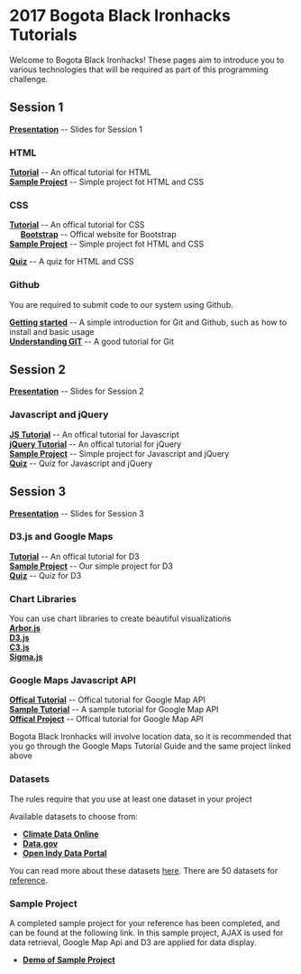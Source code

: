 # 2017 Bogota Black Ironhacks Tutorials    

Welcome to Bogota Black Ironhacks! These pages aim to introduce you to various technologies that will be required as part of this programming challenge.

## Session 1

**[Presentation](https://drive.google.com/open?id=1sjZ7yVoA8M6EfXRO4h6GFP1okMIr7p5Lpackdnl8n3E)** -- Slides for Session 1
### HTML
**[Tutorial](http://www.w3schools.com/html)** -- An offical tutorial for HTML<br>
**[Sample Project](session1/html&css)** -- Simple project fot HTML and CSS<br>

### CSS
**[Tutorial](http://www.w3schools.com/css/)** -- An offical tutorial for CSS<br>
&nbsp;&nbsp;&nbsp;&nbsp; **[Bootstrap](http://getbootstrap.com/)** -- Offical website for Bootstrap<br>
**[Sample Project](session1/html&css)** -- Simple project fot HTML and CSS<br>

**[Quiz](https://purdue.qualtrics.com/jfe/form/SV_do6Sc9VJsAMmOih)** -- A quiz for HTML and CSS<br>

### Github

You are required to submit code to our system using Github. <br>


**[Getting started](session1/Github/Github-Tutorial.md)** -- A simple introduction for Git and Github, such as how to install and basic usage<br>
**[Understanding GIT](https://www.atlassian.com/git/tutorials/what-is-git)** -- A good tutorial for Git

## Session 2

**[Presentation](https://drive.google.com/open?id=1xUv4yT7R2p2yTVoSPS5-doPx6DvBAZrDcvqupxrAHSI)** -- Slides for Session 2

### Javascript and jQuery
**[JS Tutorial](http://www.w3schools.com/js/)** -- An offical tutorial for Javascript<br>
**[jQuery Tutorial](http://www.w3schools.com/jquery/)** -- An offical tutorial for jQuery<br>
**[Sample Project](session2/)** -- Simple project for Javascript and jQuery<br>
**[Quiz](https://purdue.qualtrics.com/jfe3/form/SV_b8zyxX8wozQfNul)** -- Quiz for Javascript and jQuery<br>

## Session 3

**[Presentation](https://drive.google.com/open?id=1lNHrUUyLdcfl8Mo5BYv1_XlG9UBxfwl_z0GNYqgRc0M)** -- Slides for Session 3

### D3.js and Google Maps
**[Tutorial](https://github.com/d3/d3/wiki)** -- An offical tutorial for D3<br> 
**[Sample Project](https://github.com/goldironhack/2017-Purdue-Ironhack-Tutorials/tree/master/session3/D3_tutorial)** -- Our simple project for D3<br>
**[Quiz](https://purdue.qualtrics.com/jfe/form/SV_71xEzp5vQ7rC817)** -- Quiz for D3<br>

### Chart Libraries
You can use chart libraries to create beautiful visualizations <br>
**[Arbor.js](http://arborjs.org)** <br>
**[D3.js](http://d3js.org)**<br>
**[C3.js](http://c3js.org)**<br>
**[Sigma.js](http://sigmajs.org)**<br>

### Google Maps Javascript API
**[Offical Tutorial](https://developers.google.com/maps/documentation/javascript/tutorial)** -- Offical tutorial for Google Map API<br>
**[Sample Tutorial](https://github.com/goldironhack/2017-Purdue-Ironhack-Tutorials/blob/master/session3/GoogleMap/Google-Maps-Tutorial.md)** -- A sample tutorial for Google Map API <br>
**[Offical Project](https://developers.google.com/maps/documentation/javascript/earthquakes)** -- Offical tutorial for Google Map API<br>


Bogota Black Ironhacks will involve location data, so it is recommended that you go through the Google Maps Tutorial Guide and the same project linked above

### Datasets

The rules require that you use at least one dataset in your project

Available datasets to choose from:
- **[Climate Data Online](https://www.ncdc.noaa.gov/cdo-web)**
- **[Data.gov](https://www.data.gov)**
- **[Open Indy Data Portal](http://data.indy.gov/)**

You can read more about these datasets [here](Datasets.md). There are 50 datasets for [reference](https://www.dropbox.com/s/tpi9q8u88otuc7k/Chicagohousingrental.docx?dl=0).


### Sample Project    

A completed sample project for your reference has been completed, and can be found at the following link. In this sample project, AJAX is used for data retrieval, Google Map Api and D3 are applied for data display. 

- **[Demo of Sample Project](http://rawgit.com/blackironhack/2017-Bogota-Ironhack-Tutorials/master/sample_project/2017-Bogota-Ironhacks-Tutorial-Project.html)**
